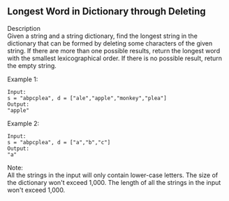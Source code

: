 Longest Word in Dictionary through Deleting
---
Description<br/>
Given a string and a string dictionary, find the longest string in the dictionary that can be formed by deleting some characters of the given string. If there are more than one possible results, return the longest word with the smallest lexicographical order. If there is no possible result, return the empty string.

Example 1:
```
Input:
s = "abpcplea", d = ["ale","apple","monkey","plea"]
Output: 
"apple"
```
Example 2:
```
Input:
s = "abpcplea", d = ["a","b","c"]
Output: 
"a"
```
Note:<br/>
All the strings in the input will only contain lower-case letters.
The size of the dictionary won't exceed 1,000.
The length of all the strings in the input won't exceed 1,000.